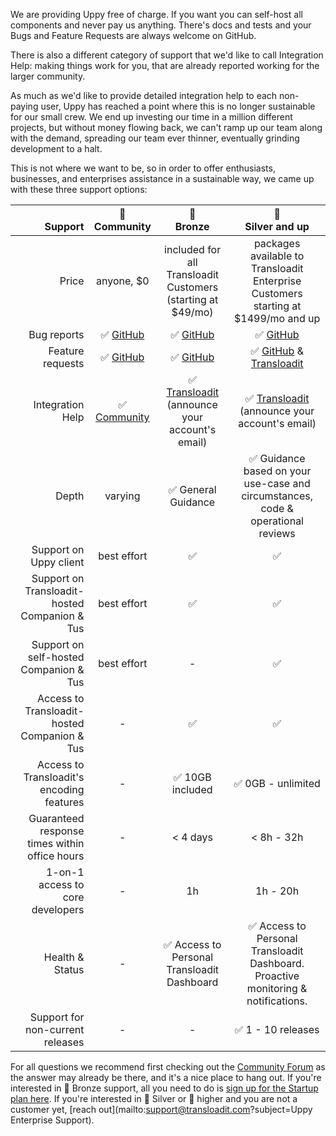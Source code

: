 <!-- WARNING! This file was injected. Please edit in ".github/ISSUE_TEMPLATE/integration_help.md" instead and run "update.js" -->

We are providing Uppy free of charge. If you want you can self-host all components and never pay us anything. There's docs and tests and your Bugs and Feature Requests are always welcome on GitHub. 

There is also a different category of support that we'd like to call Integration Help: making things work for you, that are already reported working for the larger community.

As much as we'd like to provide detailed integration help to each non-paying user, Uppy has reached a point where this is no longer sustainable for our small crew. We end up investing our time in a million different projects, but without money flowing back, we can't ramp up our team along with the demand, spreading our team ever thinner, eventually grinding development to a halt.

This is not where we want to be, so in order to offer enthusiasts, businesses, and enterprises assistance in a sustainable way, we came up with these three support options:

|                                   <br>Support |   🦄<br>Community    |                        🥉<br>Bronze                         |                                🥈<br>Silver and up                                 |
|----------------------------------------------:|:--------------------:|:-----------------------------------------------------------:|:----------------------------------------------------------------------------------:|
|                                         Price |      anyone, $0      | included for all Transloadit Customers (starting at $49/mo) | packages available to Transloadit Enterprise Customers starting at $1499/mo and up |
|                                   Bug reports |   ✅ [GitHub][bugs]   |                      ✅ [GitHub][bugs]                       |                                  ✅ [GitHub][bugs]                                  |
|                              Feature requests | ✅ [GitHub][features] |                    ✅ [GitHub][features]                     |                   ✅ [GitHub][features] & [Transloadit][support]                    |
|                              Integration Help | ✅ [Community][forum] | ✅ [Transloadit][support]<br>(announce your account's email) |            ✅ [Transloadit][support]<br>(announce your account's email)             |
|                                         Depth |       varying        |                     ✅ General Guidance                      |  ✅ Guidance based on your use-case and circumstances, code & operational reviews   |
|                        Support on Uppy client |     best effort      |                              ✅                              |                                         ✅                                          |
| Support on Transloadit-hosted Companion & Tus |     best effort      |                              ✅                              |                                         ✅                                          |
|        Support on self-hosted Companion & Tus |     best effort      |                              -                              |                                         ✅                                          |
|  Access to Transloadit-hosted Companion & Tus |          -           |                              ✅                              |                                         ✅                                          |
|     Access to Transloadit's encoding features |          -           |                       ✅ 10GB included                       |                                 ✅ 0GB - unlimited                                  |
| Guaranteed response times within office hours |          -           |                          < 4 days                           |                                     < 8h - 32h                                     |
|              1-on-1 access to core developers |          -           |                             1h                              |                                      1h - 20h                                      |
|                               Health & Status |          -           |         ✅ Access to Personal Transloadit Dashboard          | ✅ Access to Personal Transloadit Dashboard. Proactive monitoring & notifications.  |
|              Support for non-current releases |          -           |                              -                              |                                 ✅ 1 - 10 releases                                  |

For all questions we recommend first checking out the [Community Forum][forum] as the answer may already be there, and it's a nice place to hang out. If you're interested in 🥉 Bronze support, all you need to do is [sign up for the Startup plan here][pricing]. If you're interested in 🥈 Silver or 🥇 higher and you are not a customer yet, [reach out](mailto:support@transloadit.com?subject=Uppy Enterprise Support).

[bugs]: https://github.com/transloadit/uppy/issues/new?template=bug_reports.md  "Bugs welcome in the issue tracker on GitHub"
[features]: https://github.com/transloadit/uppy/issues/new?template=feature_request.md "Feature requests welcome in the issue tracker on GitHub"
[forum]: https://community.transloadit.com/c/uppy "Community Forum"
[pricing]: https://transloadit/pricing/ "Transloadit plans & signup"
[support]: https://transloadit/support/ "Transloadit Support"

